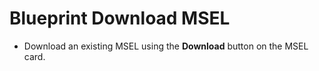 # Blueprint Download MSEL

- Download an existing MSEL using the **Download** button on the MSEL card.
